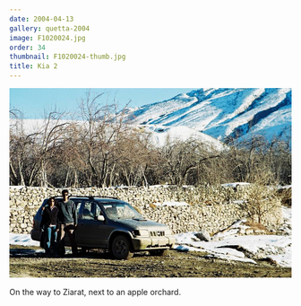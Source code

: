 ```yaml
---
date: 2004-04-13
gallery: quetta-2004
image: F1020024.jpg
order: 34
thumbnail: F1020024-thumb.jpg
title: Kia 2
---
```


![Kia 2](./F1020024.jpg)

On the way to Ziarat, next to an apple orchard.